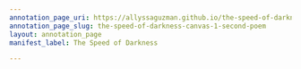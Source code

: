 ```yaml
---
annotation_page_uri: https://allyssaguzman.github.io/the-speed-of-darkness/annotations/the-speed-of-darkness-canvas-1-second-poem.json
annotation_page_slug: the-speed-of-darkness-canvas-1-second-poem
layout: annotation_page
manifest_label: The Speed of Darkness

---
```


